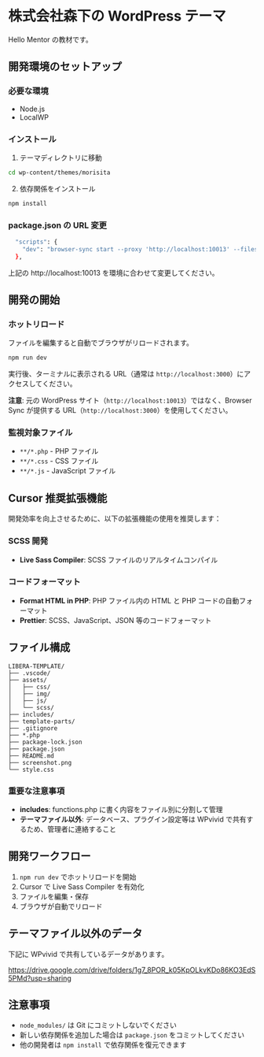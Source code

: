 # 株式会社森下の WordPress テーマ

Hello Mentor の教材です。

## 開発環境のセットアップ

### 必要な環境

-   Node.js
-   LocalWP

### インストール

1. テーマディレクトリに移動

```bash
cd wp-content/themes/morisita
```

2. 依存関係をインストール

```bash
npm install
```

### package.json の URL 変更

```bash
  "scripts": {
    "dev": "browser-sync start --proxy 'http://localhost:10013' --files '**/*.php' '**/*.css' '**/*.js' --no-notify --no-open"
  },
```

上記の http://localhost:10013 を環境に合わせて変更してください。

## 開発の開始

### ホットリロード

ファイルを編集すると自動でブラウザがリロードされます。

```bash
npm run dev
```

実行後、ターミナルに表示される URL（通常は `http://localhost:3000`）にアクセスしてください。

**注意**: 元の WordPress サイト（`http://localhost:10013`）ではなく、Browser Sync が提供する URL（`http://localhost:3000`）を使用してください。

### 監視対象ファイル

-   `**/*.php` - PHP ファイル
-   `**/*.css` - CSS ファイル
-   `**/*.js` - JavaScript ファイル

## Cursor 推奨拡張機能

開発効率を向上させるために、以下の拡張機能の使用を推奨します：

### SCSS 開発

-   **Live Sass Compiler**: SCSS ファイルのリアルタイムコンパイル

### コードフォーマット

-   **Format HTML in PHP**: PHP ファイル内の HTML と PHP コードの自動フォーマット
-   **Prettier**: SCSS、JavaScript、JSON 等のコードフォーマット

## ファイル構成

```
LIBERA-TEMPLATE/
├── .vscode/
├── assets/
│   ├── css/
│   ├── img/
│   ├── js/
│   └── scss/
├── includes/
├── template-parts/
├── .gitignore
├── *.php
├── package-lock.json
├── package.json
├── README.md
├── screenshot.png
└── style.css
```

### 重要な注意事項

-   **includes**: functions.php に書く内容をファイル別に分割して管理
-   **テーマファイル以外**: データベース、プラグイン設定等は WPvivid で共有するため、管理者に連絡すること

## 開発ワークフロー

1. `npm run dev` でホットリロードを開始
2. Cursor で Live Sass Compiler を有効化
3. ファイルを編集・保存
4. ブラウザが自動でリロード

## テーマファイル以外のデータ

下記に WPvivid で共有しているデータがあります。

https://drive.google.com/drive/folders/1g7_8POR_k05KpOLkvKDo86KO3EdS5PMd?usp=sharing

## 注意事項

-   `node_modules/` は Git にコミットしないでください
-   新しい依存関係を追加した場合は `package.json` をコミットしてください
-   他の開発者は `npm install` で依存関係を復元できます
